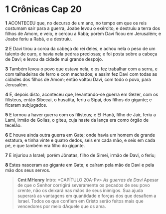 # 1 Crônicas Cap 20

**1** 	ACONTECEU que, no decurso de um ano, no tempo em que os reis costumam sair para a guerra, Joabe levou o exército, e destruiu a terra dos filhos de Amom, e veio, e cercou a Rabá; porém Davi ficou em Jerusalém; e Joabe feriu a Rabá, e a destruiu.

**2** 	E Davi tirou a coroa da cabeça do rei deles, e achou nela o peso de um talento de ouro, e havia nela pedras preciosas; e foi posta sobre a cabeça de Davi; e levou da cidade mui grande despojo.

**3** 	Também levou o povo que estava nela, e os fez trabalhar com a serra, e com talhadeiras de ferro e com machados; e assim fez Davi com todas as cidades dos filhos de Amom; então voltou Davi, com todo o povo, para Jerusalém.

**4** 	E, depois disto, aconteceu que, levantando-se guerra em Gezer, com os filisteus, então Sibecai, o husatita, feriu a Sipai, dos filhos do gigante; e ficaram subjugados.

**5** 	E tornou a haver guerra com os filisteus; e El-Hanã, filho de Jair, feriu a Lami, irmão de Golias, o giteu, cuja haste da lança era como órgão de tecelão.

**6** 	E houve ainda outra guerra em Gate; onde havia um homem de grande estatura, e tinha vinte e quatro dedos, seis em cada mão, e seis em cada pé, e que também era filho do gigante.

**7** 	E injuriou a Israel; porém Jônatas, filho de Simei, irmão de Davi, o feriu;

**8** 	Estes nasceram ao gigante em Gate; e caíram pela mão de Davi e pela mão dos seus servos.


> **Cmt MHenry** Intro: *CAPÍTULO 20A-Pv> *As guerras de Davi* Apesar de que o Senhor corrigirá severamente os pecados de seu povo crente, não os deixará nas mãos de seus inimigos. Sua ajuda superará as vantagens em quantidade e forças dos que desafiem a Israel. Todos os que confiem em Cristo serão feitos mais que vencedores por meio dAquele que os ama.